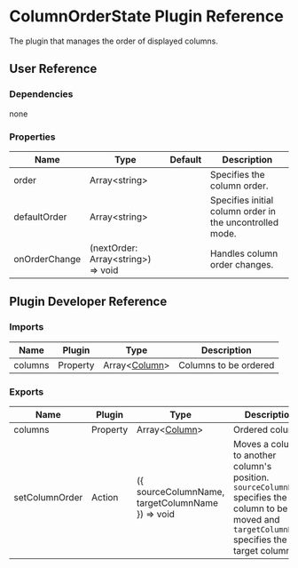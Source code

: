 # ColumnOrderState Plugin Reference

The plugin that manages the order of displayed columns.

## User Reference

### Dependencies

none

### Properties

Name | Type | Default | Description
-----|------|---------|------------
order | Array&lt;string&gt; | | Specifies the column order.
defaultOrder | Array&lt;string&gt; | | Specifies initial column order in the uncontrolled mode.
onOrderChange | (nextOrder: Array&lt;string&gt;) => void | | Handles column order changes.

## Plugin Developer Reference

### Imports

Name | Plugin | Type | Description
-----|--------|------|------------
columns | Property | Array&lt;[Column](grid.md#column)&gt; | Columns to be ordered


### Exports

Name | Plugin | Type | Description
-----|--------|------|------------
columns | Property | Array&lt;[Column](grid.md#column)&gt; | Ordered columns
setColumnOrder | Action | ({ sourceColumnName, targetColumnName }) => void | Moves a column to another column's position.  `sourceColumnName` specifies the column to be moved and `targetColumnName` specifies the target column.

